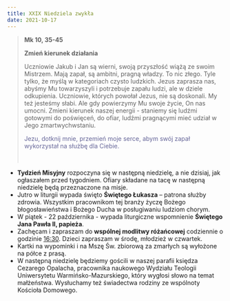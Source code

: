 ```yaml
---
title: XXIX Niedziela zwykła
date: 2021-10-17
---
```


> **Mk 10, 35-45**
>
> **Zmień kierunek działania**
>
> Uczniowie Jakub i Jan są wierni, swoją przyszłość wiążą ze swoim Mistrzem. Mają zapał, są ambitni, pragną władzy. To nic złego. Tyle tylko, że myślą w kategoriach czysto ludzkich. Jezus zaprasza nas, abyśmy Mu towarzyszyli i potrzebuje zapału ludzi, ale w dziele odkupienia. Uczniowie, których powołał Jezus, nie są doskonali. My też jesteśmy słabi. Ale gdy powierzymy Mu swoje życie, On nas umocni. Zmieni kierunek naszej energii - staniemy się ludźmi gotowymi do poświęceń, do ofiar, ludźmi pragnącymi mieć udział w Jego zmartwychwstaniu.
>
> <span style="color: #666699;"> Jezu, dotknij mnie, przemień moje serce, abym swój zapał wykorzystał na służbę dla Ciebie. </span>
>
> &nbsp;

- **Tydzień Misyjny** rozpoczyna się w następną niedzielę, a nie dzisiaj, jak ogłaszałem przed tygodniem. Ofiary składane na tacę w następną niedzielę będą przeznaczone na misje.
- Jutro w liturgii wypada święto **Świętego Łukasza** – patrona służby zdrowia. Wszystkim pracownikom tej branży życzę Bożego błogosławieństwa i Bożego Ducha w posługiwaniu ludziom chorym.
- W piątek - 22 października - wypada liturgiczne wspomnienie **Świętego Jana Pawła II, papieża**.
- Zachęcam i zapraszam do **wspólnej modlitwy różańcowej** codziennie o godzinie <u>16:30</u>. Dzieci zapraszam w środę, młodzież w czwartek.
- Kartki na wypominki i na Mszę Św. zbiorową za zmarłych są wyłożone na półce z prasą.
- W następną niedzielę będziemy gościli w naszej parafii księdza Cezarego Opalacha, pracownika naukowego Wydziału Teologii Uniwersytetu Warmińsko-Mazurskiego, który wygłosi słowo na temat małżeństwa. Wysłuchamy też świadectwa rodziny ze wspólnoty Kościoła Domowego.
